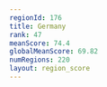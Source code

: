 ```yaml
---
regionId: 176
title: Germany
rank: 47
meanScore: 74.4
globalMeanScore: 69.82
numRegions: 220
layout: region_score
---
```

